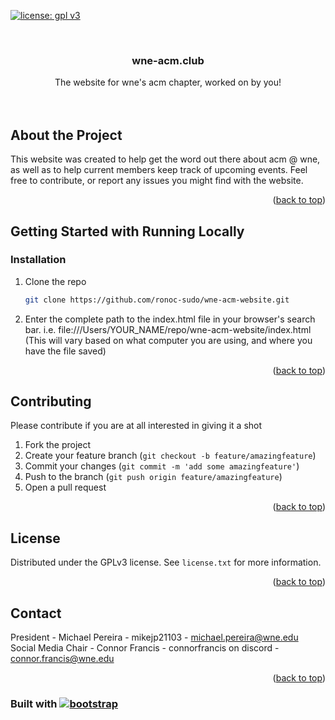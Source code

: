 <!-- reference: https://github.com/othneildrew/best-readme-template -->
<a id="readme-top"></a>
<!-- project shields -->
<!--
*** i'm using markdown "reference style" links for readability.
*** reference links are enclosed in brackets [ ] instead of parentheses ( ).
*** see the bottom of this document for the declaration of the reference variables
*** for contributors-url, forks-url, etc. this is an optional, concise syntax you may use.
*** https://www.markdownguide.org/basic-syntax/#reference-style-links
-->
[![license: gpl v3](https://img.shields.io/badge/license-gplv3-blue.svg)](https://www.gnu.org/licenses/gpl-3.0)

<!-- project logo -->
<br />
<div align="center">
    <h3 align="center">wne-acm.club</h3>

  <p align="center">
    The website for wne's acm chapter, worked on by you!
    <br />
    <br />
    <br />
  </p>
</div>



<!-- about the project -->
## About the Project

This website was created to help get the word out there about acm @ wne, as well as to help current members keep track of upcoming events. Feel free to contribute, or report any issues you might find with the website.

<p align="right">(<a href="#readme-top">back to top</a>)</p>



<!-- getting started -->
## Getting Started with Running Locally

### Installation

1. Clone the repo
   ```sh
   git clone https://github.com/ronoc-sudo/wne-acm-website.git

2. Enter the complete path to the index.html file in your browser's search bar. i.e. file:///Users/YOUR_NAME/repo/wne-acm-website/index.html (This will vary based on what computer you are using, and where you have the file saved)

<p align="right">(<a href="#readme-top">back to top</a>)</p>




<!-- contributing -->
## Contributing

Please contribute if you are at all interested in giving it a shot

1. Fork the project
2. Create your feature branch (`git checkout -b feature/amazingfeature`)
3. Commit your changes (`git commit -m 'add some amazingfeature'`)
4. Push to the branch (`git push origin feature/amazingfeature`)
5. Open a pull request

<p align="right">(<a href="#readme-top">back to top</a>)</p>

<!-- license --> 
## License

Distributed under the GPLv3 license. See `license.txt` for more information.

<p align="right">(<a href="#readme-top">back to top</a>)</p>



<!-- contact -->
## Contact

President - Michael Pereira - mikejp21103 - michael.pereira@wne.edu
<br />
Social Media Chair - Connor Francis - connorfrancis on discord - connor.francis@wne.edu


<p align="right">(<a href="#readme-top">back to top</a>)</p>

### Built with [![bootstrap][bootstrap.com]][bootstrap-url]


<!-- markdown links & images -->
<!-- https://www.markdownguide.org/basic-syntax/#reference-style-links -->
[bootstrap.com]: https://img.shields.io/badge/bootstrap-563d7c?style=for-the-badge&logo=bootstrap&logocolor=white 
[bootstrap-url]: https://getbootstrap.com
